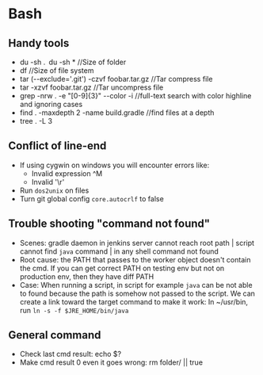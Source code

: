 # Bash

## Handy tools
* du -sh .` `du -sh *   //Size of folder
* df    //Size of file system
* tar (--exclude='.git') -czvf foobar.tar.gz  //Tar compress file
* tar -xzvf foobar.tar.gz   //Tar uncompress file
* grep -nrw . -e "[0-9]{3}" --color -i  //full-text search with color highline and ignoring cases
* find . -maxdepth 2 -name build.gradle  //find files at a depth
* tree . -L 3

## Conflict of line-end
* If using cygwin on windows you will encounter errors like:
    * Invalid expression ^M
    * Invalid '\r' 
* Run `dos2unix` on files
* Turn git global config `core.autocrlf` to false

## Trouble shooting "command not found"
* Scenes: gradle daemon in jenkins server cannot reach root path | script cannot find `java` command | in any shell command not found
* Root cause: the PATH that passes to the worker object doesn't contain the cmd. If you can get correct PATH on testing env but not on production env, then they have diff PATH
* Case: When running a script, in script for example `java` can be not able to found because the path is somehow not passed to the script. We can create a link toward the target command to make it work: In ~/usr/bin, run `ln -s -f $JRE_HOME/bin/java`

## General command
* Check last cmd result: echo $?
* Make cmd result 0 even it goes wrong: rm folder/ || true
